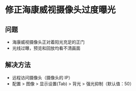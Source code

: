 # 修正海康威视摄像头过度曝光

## 问题
* 海康威视摄像头正对着阳光充足的正门
* 光线过曝，预览和回放均看不清画面

## 解决方法
* 远程访问摄像头（摄像头的 IP）
* 配置 > 图像 > 显示设置(Tab) > 背光 > 强光抑制（默认值：50）
